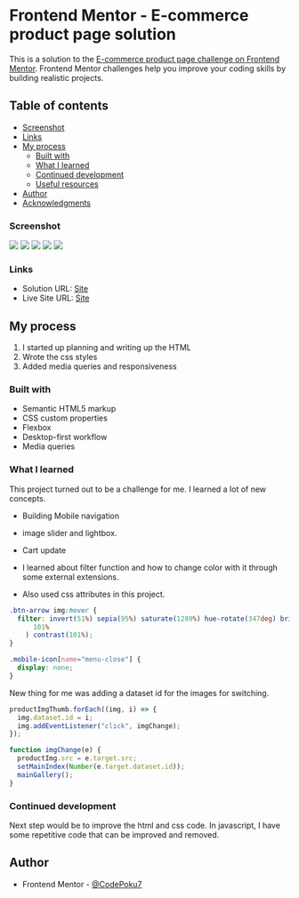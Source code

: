 # Frontend Mentor - E-commerce product page solution

This is a solution to the [E-commerce product page challenge on Frontend Mentor](https://www.frontendmentor.io/challenges/ecommerce-product-page-UPsZ9MJp6). Frontend Mentor challenges help you improve your coding skills by building realistic projects.

## Table of contents

- [Screenshot](#screenshot)
- [Links](#links)
- [My process](#my-process)
  - [Built with](#built-with)
  - [What I learned](#what-i-learned)
  - [Continued development](#continued-development)
  - [Useful resources](#useful-resources)
- [Author](#author)
- [Acknowledgments](#acknowledgments)

### Screenshot

![](./screenshots/1440%20viewport.png)
![](./screenshots/Lightbox.png)
![](./screenshots/Cart.png)
![](./screenshots/1024%20viewport.png)
![](./screenshots/688%20viewport.png)

### Links

- Solution URL: [Site](https://github.com/CodePoku7/ecommerce-product-page)
- Live Site URL: [Site](https://codepoku7.github.io/ecommerce-product-page/)

## My process

1. I started up planning and writing up the HTML
2. Wrote the css styles
3. Added media queries and responsiveness

### Built with

- Semantic HTML5 markup
- CSS custom properties
- Flexbox
- Desktop-first workflow
- Media queries

### What I learned

This project turned out to be a challenge for me. I learned a lot of new concepts.

- Building Mobile navigation
- image slider and lightbox.
- Cart update

- I learned about filter function and how to change color with it through some external extensions.
- Also used css attributes in this project.

```css
.btn-arrow img:hover {
  filter: invert(51%) sepia(95%) saturate(1289%) hue-rotate(347deg) brightness(
      101%
    ) contrast(101%);
}

.mobile-icon[name="menu-close"] {
  display: none;
}
```

New thing for me was adding a dataset id for the images for switching.

```js
productImgThumb.forEach((img, i) => {
  img.dataset.id = i;
  img.addEventListener("click", imgChange);
});

function imgChange(e) {
  productImg.src = e.target.src;
  setMainIndex(Number(e.target.dataset.id));
  mainGallery();
}
```

### Continued development

Next step would be to improve the html and css code.
In javascript, I have some repetitive code that can be improved and removed.

## Author

- Frontend Mentor - [@CodePoku7](https://www.frontendmentor.io/profile/CodePoku7)
